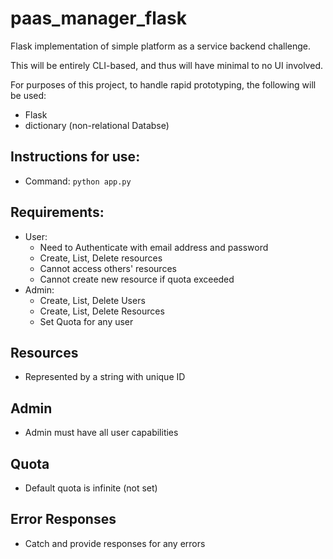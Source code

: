 # paas_manager_flask
Flask implementation of simple platform as a service backend challenge.

This will be entirely CLI-based, and thus will have minimal to no UI
involved.

For purposes of this project, to handle rapid prototyping, the following
will be used:
- Flask
- dictionary (non-relational Databse)


## Instructions for use:
- Command: `python app.py`


## Requirements:
- User:
    - Need to Authenticate with email address and password
    - Create, List, Delete resources
    - Cannot access others' resources
    - Cannot create new resource if quota exceeded
- Admin:
    - Create, List, Delete Users
    - Create, List, Delete Resources
    - Set Quota for any user

## Resources
- Represented by a string with unique ID

## Admin
- Admin must have all user capabilities

## Quota
- Default quota is infinite (not set)

## Error Responses
- Catch and provide responses for any errors
